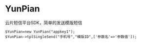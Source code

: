 # YunPian
云片短信平台SDK，简单的发送模版短信
```
$YunPian=new YunPian("appkey1");
$YunPian->tplSingleSend("手机号","模版ID",['参数名'=>'参数值']);
```
